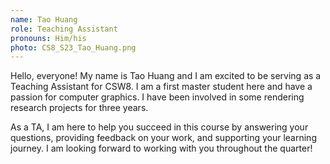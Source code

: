 ```yaml
---
name: Tao Huang
role: Teaching Assistant
pronouns: Him/his
photo: CS8_S23_Tao_Huang.png
---
```


Hello, everyone! My name is Tao Huang and I am excited to be serving as a Teaching Assistant for CSW8. I am a first master student here
and have a passion for computer graphics. I have been involved in some rendering research projects for three years. 

As a TA, I am here to help you succeed in this course by answering your questions, providing 
feedback on your work, and supporting your learning journey. I am looking forward to working with you throughout the quarter!

